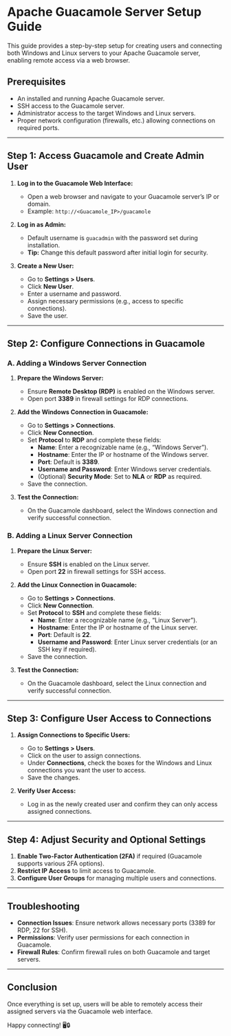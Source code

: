 
# Apache Guacamole Server Setup Guide

This guide provides a step-by-step setup for creating users and connecting both Windows and Linux servers to your Apache Guacamole server, enabling remote access via a web browser.

## Prerequisites

- An installed and running Apache Guacamole server.
- SSH access to the Guacamole server.
- Administrator access to the target Windows and Linux servers.
- Proper network configuration (firewalls, etc.) allowing connections on required ports.

---

## Step 1: Access Guacamole and Create Admin User

1. **Log in to the Guacamole Web Interface:**
   - Open a web browser and navigate to your Guacamole server’s IP or domain.
   - Example: `http://<Guacamole_IP>/guacamole`

2. **Log in as Admin:**
   - Default username is `guacadmin` with the password set during installation.
   - **Tip:** Change this default password after initial login for security.

3. **Create a New User:**
   - Go to **Settings > Users**.
   - Click **New User**.
   - Enter a username and password.
   - Assign necessary permissions (e.g., access to specific connections).
   - Save the user.

---

## Step 2: Configure Connections in Guacamole

### A. Adding a Windows Server Connection

1. **Prepare the Windows Server:**
   - Ensure **Remote Desktop (RDP)** is enabled on the Windows server.
   - Open port **3389** in firewall settings for RDP connections.

2. **Add the Windows Connection in Guacamole:**
   - Go to **Settings > Connections**.
   - Click **New Connection**.
   - Set **Protocol** to **RDP** and complete these fields:
     - **Name**: Enter a recognizable name (e.g., “Windows Server”).
     - **Hostname**: Enter the IP or hostname of the Windows server.
     - **Port**: Default is **3389**.
     - **Username and Password**: Enter Windows server credentials.
     - (Optional) **Security Mode**: Set to **NLA** or **RDP** as required.
   - Save the connection.

3. **Test the Connection:**
   - On the Guacamole dashboard, select the Windows connection and verify successful connection.

### B. Adding a Linux Server Connection

1. **Prepare the Linux Server:**
   - Ensure **SSH** is enabled on the Linux server.
   - Open port **22** in firewall settings for SSH access.

2. **Add the Linux Connection in Guacamole:**
   - Go to **Settings > Connections**.
   - Click **New Connection**.
   - Set **Protocol** to **SSH** and complete these fields:
     - **Name**: Enter a recognizable name (e.g., “Linux Server”).
     - **Hostname**: Enter the IP or hostname of the Linux server.
     - **Port**: Default is **22**.
     - **Username and Password**: Enter Linux server credentials (or an SSH key if required).
   - Save the connection.

3. **Test the Connection:**
   - On the Guacamole dashboard, select the Linux connection and verify successful connection.

---

## Step 3: Configure User Access to Connections

1. **Assign Connections to Specific Users:**
   - Go to **Settings > Users**.
   - Click on the user to assign connections.
   - Under **Connections**, check the boxes for the Windows and Linux connections you want the user to access.
   - Save the changes.

2. **Verify User Access:**
   - Log in as the newly created user and confirm they can only access assigned connections.

---

## Step 4: Adjust Security and Optional Settings

1. **Enable Two-Factor Authentication (2FA)** if required (Guacamole supports various 2FA options).
2. **Restrict IP Access** to limit access to Guacamole.
3. **Configure User Groups** for managing multiple users and connections.

---

## Troubleshooting

- **Connection Issues**: Ensure network allows necessary ports (3389 for RDP, 22 for SSH).
- **Permissions**: Verify user permissions for each connection in Guacamole.
- **Firewall Rules**: Confirm firewall rules on both Guacamole and target servers.

---

## Conclusion

Once everything is set up, users will be able to remotely access their assigned servers via the Guacamole web interface.

Happy connecting! 🖥️🔒
